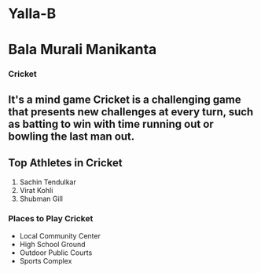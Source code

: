 # Yalla-B
# Bala Murali Manikanta
### Cricket

It's a **mind game** Cricket is a challenging game that presents new challenges at every turn, such as batting to win with time running out or bowling the **last man out.**
---
## Top Athletes in Cricket

1. Sachin Tendulkar
2. Virat Kohli
3. Shubman Gill

### Places to Play Cricket

- Local Community Center
- High School Ground
- Outdoor Public Courts
- Sports Complex
